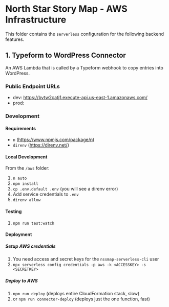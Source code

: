 # North Star Story Map - AWS Infrastructure

This folder contains the `serverless` configuration for the following backend features.

## 1. Typeform to WordPress Connector

An AWS Lambda that is called by a Typeform webhook to copy entries into WordPress.

### Public Endpoint URLs

* dev:  https://bvtw2catj1.execute-api.us-east-1.amazonaws.com/
* prod: 

### Development

#### Requirements

* `n` (https://www.npmjs.com/package/n)
* `direnv` (https://direnv.net/)

#### Local Development

From the `/aws` folder:

1. `n auto`
2. `npm install`
3. `cp .env.default .env` (you will see a direnv error)
4. Add service credentials to `.env`
5. `direnv allow`

#### Testing

1. `npm run test:watch`

#### Deployment

##### Setup AWS credentials

1. You need access and secret keys for the `nssmap-serverless-cli` user
2. `npx serverless config credentials -p aws -k <ACCESSKEY> -s <SECRETKEY>`

##### Deploy to AWS

1. `npm run deploy` (deploys entire CloudFormation stack, slow)
2. or `npm run connector-deploy` (deploys just the one function, fast)